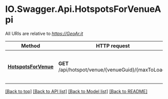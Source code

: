 # IO.Swagger.Api.HotspotsForVenueApi

All URIs are relative to *https://GeoAr.it*

Method | HTTP request | Description
------------- | ------------- | -------------
[**HotspotsForVenue**](HotspotsForVenueApi.md#hotspotsforvenue) | **GET** /api/hotspot/venue/{venueGuid}/{maxToLoad} | Retrieve hotspots for the specified venue

[[Back to top]](#) [[Back to API list]](../README.md#documentation-for-api-endpoints) [[Back to Model list]](../README.md#documentation-for-models) [[Back to README]](../README.md)
